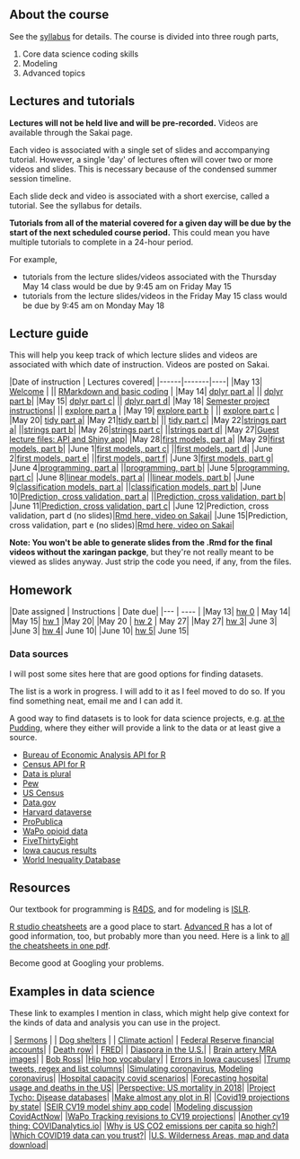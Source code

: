 
## About the course
See the [syllabus](syllabus_stor320_su1.pdf) for details. The course is divided into three rough parts,

1. Core data science coding skills
2. Modeling
3. Advanced topics


## Lectures and tutorials

**Lectures will not be held live and will be pre-recorded.** Videos are available through the Sakai page.

Each video is associated with a single set of slides and accompanying tutorial. However, a single 'day' of lectures often will cover two or more videos and slides. This is necessary because of the condensed summer session timeline.

Each slide deck and video is associated with a short exercise, called a tutorial. See the syllabus for details.

**Tutorials from all of the material covered for a given day will be due by the start of the next scheduled course period.** This could mean you have multiple tutorials to complete in a 24-hour period.

For example, 

- tutorials from the lecture slides/videos associated with the Thursday May 14 class would be due by 9:45 am on Friday May 15
- tutorials from the lecture slides/videos in the Friday May 15 class would be due by 9:45 am on Monday May 18

## Lecture guide
This will help you keep track of which lecture slides and videos are associated with which date of instruction. Videos are posted on Sakai.

|Date of instruction | Lectures covered|
|------|-------|----|
|May 13| [Welcome](slides_welcome.html) |
|| [RMarkdown and basic coding](slides_workflow.html) |
|May 14| [dplyr part a](slides_dplyr_parta.html)|
|| [dplyr part b](slides_dplyr_partb.html)|
|May 15| [dplyr part c](slides_dplyr_partc.html)|
|| [dplyr part d](slides_dplyr_partd.html)|
|May 18| [Semester project instructions](slides_project_summer.html)|
|| [explore part a](slides_EDA_pta.html) |
|May 19| [explore part b](slides_EDA_ptb.html) | 
|| [explore part c](slides_EDA_ptc.html) | 
|May 20| [tidy part a](slides_tidyrel_pta.html)|
|May 21|[tidy part b](slides_tidyrel_ptb.html)|
|| [tidy part c](slides_tidyrel_ptc.html)|
|May 22|[strings part a](slides_strings_pta.html)|
||[strings part b](slides_strings_ptb.html)|
|May 26|[strings part c](slides_strings_ptc.html)|
||[strings part d](slides_strings_ptd.html)|
|May 27|[Guest lecture files: API and Shiny app](https://github.com/ldjack5/teaching?files=1)|
|May 28|[first models, part a](slides_firstmodels_pta.html)|
|May 29|[first models, part b](slides_firstmodels_ptb.html)|
|June 1|[first models, part c](slides_firstmodels_ptc.html)|
||[first models, part d](slides_firstmodels_ptd.html)|
|June 2|[first models, part e](slides_firstmodels_pte.html)|
||[first models, part f](slides_firstmodels_ptf.html)|
|June 3|[first models, part g](slides_firstmodels_ptg.html)|
|June 4|[programming, part a](slides_programming_pta.html)|
||[programming, part b](slides_programming_ptb.html)|
|June 5|[programming, part c](slides_programming_ptc.html)|
|June 8|[linear models, part a](slides_linear_pta.html)|
||[linear models, part b](slides_linear_ptb.html)|
|June 9|[classification models, part a](slides_classification_pta.html)|
||[classification models, part b](slides_classification_ptb.html)|
|June 10|[Prediction, cross validation, part a](slides_predval_pta.html)|
||[Prediction, cross validation, part b](slides_predval_ptb.html)|
|June 11|[Prediction, cross validation, part c](slides_predval_ptc.html)|
|June 12|Prediction, cross validation, part d (no slides)|[Rmd here, video on Sakai](slides_predval_ptd.Rmd)|
|June 15|Prediction, cross validation, part e (no slides)|[Rmd here, video on Sakai](slides_predval_pte.Rmd)|

**Note: You won't be able to generate slides from the .Rmd for the final videos without the xaringan packge**, but they're not really meant to be viewed as slides anyway. Just strip the code you need, if any, from the files.

## Homework

|Date assigned | Instructions | Date due|
|--- | ---- |
|May 13| [hw 0](hw0.html) | May 14|
|May 15| [hw 1](hw1.Rmd) |May 20|
|May 20 | [hw 2](hw3.Rmd) | May 27|
|May 27| [hw 3](hw4.Rmd)| June 3|
|June 3| [hw 4](hw5.Rmd)| June 10|
|June 10| [hw 5](hw6.Rmd)| June 15|


### Data sources
I will post some sites here that are good options for finding datasets. 

The list is a work in progress. I will add to it as I feel moved to do so. If you find something neat, email me and I can add it. 

A good way to find datasets is to look for data science projects, e.g. [at the Pudding](pudding.cool), where they either will provide a link to the data or at least give a source.

- [Bureau of Economic Analysis API for R](https://github.com/us-bea/bea.R)
- [Census API for R](https://cran.r-project.org/web/packages/censusapi/vignettes/getting-started.html)
- [Data is plural](https://tinyletter.com/data-is-plural/archive)
- [Pew](https://www.pewresearch.org/download-datasets/)
- [US Census](https://www.census.gov/data/data-tools.html)
- [Data.gov](https://www.data.gov/)
- [Harvard dataverse](https://dataverse.harvard.edu/)
- [ProPublica](https://www.propublica.org/datastore/)
- [WaPo opioid data](https://www.washingtonpost.com/graphics/2019/investigations/dea-pain-pill-database/)
- [FiveThirtyEight](https://data.fivethirtyeight.com/)
- [Iowa caucus results](https://results.thecaucuses.org/)
- [World Inequality Database](https://wid.world/)




## Resources

Our textbook for programming is [R4DS](https://r4ds.had.co.nz/), and for modeling is [ISLR](http://faculty.marshall.usc.edu/gareth-james/ISL/).

[R studio cheatsheets](https://rstudio.com/resources/cheatsheets/) are a good place to start. [Advanced R](https://adv-r.hadley.nz/) has a lot of good information, too, but probably more than you need. Here is a link to [all the cheatsheets in one pdf](https://rstudio.com/wp-content/uploads/2019/01/Cheatsheets_2019.pdf).

Become good at Googling your problems.

## Examples in data science
These link to examples I mention in class, which might help give context for the kinds of data and analysis you can use in the project.


| [Sermons](https://www.pewforum.org/2019/12/16/the-digital-pulpit-a-nationwide-analysis-of-online-sermons/) |
| [Dog shelters](https://pudding.cool/2019/10/shelters/) |
| [Climate action](https://climateactiontracker.org/data-portal/?mode=countries)|
| [Federal Reserve financial accounts](https://www.federalreserve.gov/releases/Z1/)|
| [Death row](https://theintercept.com/series/the-condemned/)|
| [FRED](https://fred.stlouisfed.org/)|
| [Diaspora in the U.S.](https://pudding.cool/2020/01/diaspora/)|
| [Brain artery MRA images](https://www.insight-journal.org/midas/community/view/21)|
| [Bob Ross](https://fivethirtyeight.com/features/a-statistical-analysis-of-the-work-of-bob-ross/)|
|[Hip hop vocabulary](https://pudding.cool/projects/vocabulary/index.html)|
| [Errors in Iowa caucuses](https://www.washingtonpost.com/politics/2020/02/10/iowa-democratic-party-responds-ongoing-errors-caucus-results-with-shrug/?arc404=true#click=https://t.co/sfBhMwFIVq)|
|[Trump tweets, regex and list columns](https://jennybc.github.io/purrr-tutorial/ls13_list-columns.html#regex_and_trump_tweets)|
|[Simulating coronavirus](https://www.washingtonpost.com/graphics/2020/health/coronavirus-how-epidemics-spread-and-end/?itid=hp_hp-visual-stories-desktop_no-name%3Ahomepage%2Fstory-ans), [Modeling coronavirus](https://art-bd.shinyapps.io/nCov_control/)|
|[Hospital capacity covid scenarios](https://projects.propublica.org/graphics/covid-hospitals)|
|[Forecasting hospital usage and deaths in the US](http://www.healthdata.org/research-article/forecasting-covid-19-impact-hospital-bed-days-icu-days-ventilator-days-and-deaths)|
|[Perspective: US mortality in 2018](https://www.cdc.gov/nchs/nvss/deaths.htm)|
|[Project Tycho: Disease databases](https://www.tycho.pitt.edu/featured-works/)|
|[Make almost any plot in R](https://simplystatistics.org/2019/08/28/you-can-replicate-almost-any-plot-with-ggplot2/)|
|[Covid19 projections by state](http://covid19.healthdata.org/)|
|[SEIR CV19 model shiny app code](https://github.com/alsnhll/SEIR_COVID19)|
|[Modeling discussion CovidActNow](https://blog.covidactnow.org/dr-nirav-shah-discusses-covid-act-now-model/)|
|[WaPo Tracking revisions to CV19 projections](https://www.washingtonpost.com/politics/2020/04/14/how-mortality-predictions-leading-coronavirus-model-dropped-over-time/)|
|[Another cv19 thing: COVIDanalytics.io](https://www.covidanalytics.io/)|
|[Why is US CO2 emissions per capita so high?](https://arstechnica.com/science/2020/04/americans-have-texas-sized-carbon-footprints-heres-why/)|
|[Which COVID19 data can you trust?](https://hbr.org/2020/05/which-covid-19-data-can-you-trust)|
|[U.S. Wilderness Areas, map and data download](https://wilderness.net/default.php)|
